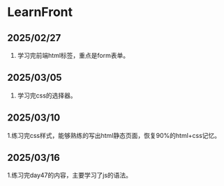 # LearnFront

## 2025/02/27

1. 学习完前端html标签，重点是form表单。

## 2025/03/05

1. 学习完css的选择器。

## 2025/03/10

1.练习完css样式，能够熟练的写出html静态页面，恢复90%的html+css记忆。

## 2025/03/16

1.练习完day47的内容，主要学习了js的语法。